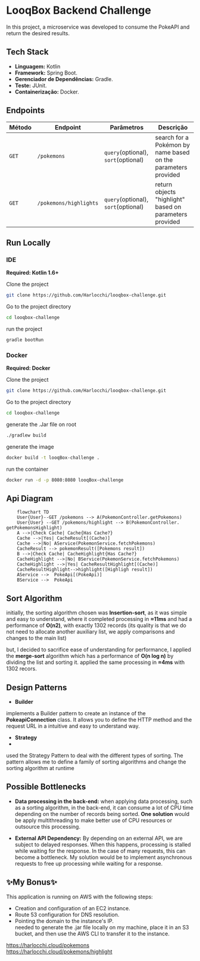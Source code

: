 
# LooqBox Backend Challenge

In this project, a microservice was developed to consume the PokeAPI and return the desired results.


## Tech Stack

- **Linguagem:** Kotlin
- **Framework:** Spring Boot.
- **Gerenciador de Dependências:** Gradle.
- **Teste:** JUnit.
- **Containerização:** Docker.

## Endpoints

| Método | Endpoint               | Parâmetros       | Descrição                                                         |
|--------|-------------------------|------------------|-------------------------------------------------------------------|
| `GET`  | `/pokemons`             | `query`(optional), `sort`(optional)| search for a Pokémon by name based on the parameters provided                        |
| `GET`  | `/pokemons/highlights`         | `query`(optional), `sort`(optional) | return objects "highlight"  based on parameters provided          |


## Run Locally
### **IDE** 

**Required: Kotlin 1.6+**

Clone the project
```bash
git clone https://github.com/Harlocchi/looqbox-challenge.git
```

Go to the project directory
```bash
cd looqbox-challenge
```

run the project
```bash
gradle bootRun

```

### **Docker**

**Required: Docker**

Clone the project
```bash
git clone https://github.com/Harlocchi/looqbox-challenge.git
```
Go to the project directory
```bash
cd looqbox-challenge
```
generate the .Jar file on root
```bash
./gradlew build
```
generate the image
```bash
docker build -t looqBox-challenge .
```

run the container
```bash
docker run -d -p 8080:8080 looqBox-challenge
```


## Api Diagram
```mermaid
    flowchart TD
    User{User}--GET /pokemons --> A(PokemonController.getPokemons)
    User{User} --GET /pokemons/highlight --> B(PokemonController.   getPokemonsHighlight)
    A -->|Check Cache| Cache{Has Cache?}
    Cache -->|Yes| CacheResult[(Cache)]
    Cache -->|No| AService(PokemonService.fetchPokemons)
    CacheResult --> pokemonResult([Pokemons result])
    B -->|Check Cache| CacheHighlight{Has Cache?}
    CacheHighlight -->|No| BService(PokemonService.fetchPokemons)
    CacheHighlight -->|Yes| CacheResultHighlight[(Cache)]
    CacheResultHighlight-->highlight([Highligh result])
    AService -->  PokeApi[(PokeApi)]
    BService -->  PokeApi
```
## Sort Algorithm

initially, the sorting algorithm chosen was **Insertion-sort**, as it was simple and easy to understand, where it completed processing in **≈11ms** and had a performance of **O(n2)**, with exactly 1302 records (its quality is that we do not need to allocate another auxiliary list, we apply comparisons and changes to the main list)

but, I decided to sacrifice ease of understanding for performance, I applied the **merge-sort** algorithm which has a performance of **O(n log n)** by dividing the list and sorting it. applied the same processing in **≈4ms** with 1302 recors.

## Design Patterns

- **Builder**

implements a Builder pattern to create an instance of the **PokeapiConnection** class. It allows you to define the HTTP method and the request URL in a intuitive and easy to understand way. 

- **Strategy**
- 
used the Strategy Pattern to deal with the different types of sorting. The pattern allows me to define a family of sorting algorithms and change the sorting algorithm at runtime
## Possible Bottlenecks

- **Data processing in the back-end:**
when applying data processing, such as a sorting algorithm, in the back-end, it can consume a lot of CPU time depending on the number of records being sorted. **One solution** would be apply multithreading to make better use of CPU resources or outsource this processing.

- **External API Dependency:**
By depending on an external API, we are subject to delayed responses. When this happens, processing is stalled while waiting for the response. In the case of many requests, this can become a bottleneck. My solution would be to implement asynchronous requests to free up processing while waiting for a response.
## ✨My Bonus✨

This application is running on AWS with the following steps:

- Creation and configuration of an EC2 instance.  
- Route 53 configuration for DNS resolution.
- Pointing the domain to the instance's IP.  
needed to generate the .jar file locally on my machine, place it in an S3 bucket, and then use the AWS CLI to transfer it to the instance.

https://harlocchi.cloud/pokemons  
https://harlocchi.cloud/pokemons/highlight
